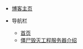 <!-- docs/_navbar.md -->
* [博客主页](/)

* 导航栏
    * [首页](README "首页")
    * [僵尸毁灭工程服务器介绍](Gameserver-pz/Introduction/README "僵尸毁灭工程服务器介绍")